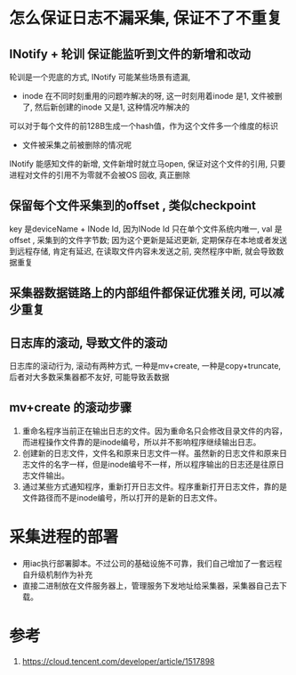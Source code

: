 # 怎么保证日志不漏采集, 保证不了不重复

## INotify + 轮训 保证能监听到文件的新增和改动

轮训是一个兜底的方式, INotify 可能某些场景有遗漏, 
* inode 在不同时刻重用的问题咋解决的呀, 这一时刻用着inode 是1, 文件被删了, 然后新创建的inode 又是1, 这种情况咋解决的

可以对于每个文件的前128B生成一个hash值，作为这个文件多一个维度的标识

* 文件被采集之前被删除的情况呢

INotify 能感知文件的新增, 文件新增时就立马open, 保证对这个文件的引用, 只要进程对文件的引用不为零就不会被OS 回收, 真正删除

## 保留每个文件采集到的offset , 类似checkpoint
key 是deviceName + INode Id, 因为INode Id 只在单个文件系统内唯一, val 是offset , 采集到的文件字节数; 因为这个更新是延迟更新, 定期保存在本地或者发送到远程存储, 肯定有延迟, 
在读取文件内容未发送之前, 突然程序中断, 就会导致数据重复

## 采集器数据链路上的内部组件都保证优雅关闭, 可以减少重复


## 日志库的滚动, 导致文件的滚动
日志库的滚动行为, 滚动有两种方式, 一种是mv+create, 一种是copy+truncate, 后者对大多数采集器都不友好, 可能导致丢数据

## mv+create 的滚动步骤

1. 重命名程序当前正在输出日志的文件。因为重命名只会修改目录文件的内容，而进程操作文件靠的是inode编号，所以并不影响程序继续输出日志。
2. 创建新的日志文件，文件名和原来日志文件一样。虽然新的日志文件和原来日志文件的名字一样，但是inode编号不一样，所以程序输出的日志还是往原日志文件输出。
3. 通过某些方式通知程序，重新打开日志文件。程序重新打开日志文件，靠的是文件路径而不是inode编号，所以打开的是新的日志文件。

# 采集进程的部署
* 用iac执行部署脚本。不过公司的基础设施不可靠，我们自己增加了一套远程自升级机制作为补充
* 直接二进制放在文件服务器上，管理服务下发地址给采集器，采集器自己去下载。

# 参考
1. https://cloud.tencent.com/developer/article/1517898